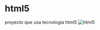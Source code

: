 # html5
proyecto que usa tecnología html5
![html5](![image](https://github.com/user-attachments/assets/9f5f084f-b663-4b74-8231-63b37ba09e5c)
)

